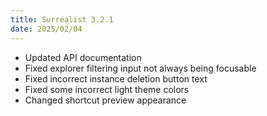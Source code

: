 ```yaml
---
title: Surrealist 3.2.1
date: 2025/02/04
---
```


- Updated API documentation
- Fixed explorer filtering input not always being focusable
- Fixed incorrect instance deletion button text
- Fixed some incorrect light theme colors
- Changed shortcut preview appearance